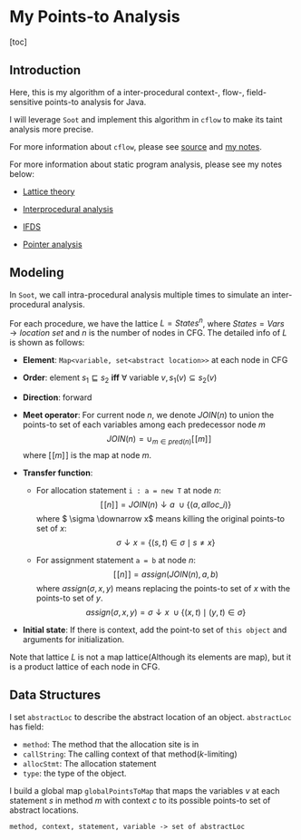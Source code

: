 # My Points-to Analysis

[toc]

## Introduction

Here, this is my algorithm of a inter-procedural context-, flow-, field-sensitive points-to analysis for Java.

I will leverage `Soot` and implement this algorithm in `cflow` to make its taint analysis more precise.



For more information about `cflow`, please see [source](https://github.com/xlab-uiuc/cflow) and [my notes](https://github.com/fanweneddie/cflow/tree/dev/doc/notes/papers/cflow).

For more information about static program analysis, please see my notes below:

* [Lattice theory](https://github.com/fanweneddie/cflow/tree/dev/doc/notes/papers/Lattice)

* [Interprocedural analysis](https://github.com/fanweneddie/cflow/tree/dev/doc/notes/papers/Interprocedural_analysis)
* [IFDS](https://github.com/fanweneddie/cflow/tree/dev/doc/notes/papers/IFDS)

* [Pointer analysis](https://github.com/fanweneddie/cflow/tree/dev/doc/notes/papers/Pointer_Analysis)

## Modeling

In `Soot`, we call intra-procedural analysis multiple times to simulate an inter-procedural analysis.

For each procedure, we have the lattice $L = States^{n}$, where $States = Vars \rightarrow location \ set$ and $n$ is the number of nodes in CFG. The detailed info of $L$ is shown as follows:

* **Element**:  `Map<variable, set<abstract location>>` at each node in CFG

* **Order**:  element $s_1 \sqsubseteq s_2$ **iff**  $\forall$ variable $v, s_1(v) \subseteq s_2(v)$  

* **Direction**: forward

* **Meet operator**:  For current node $n$, we denote $JOIN(n)$ to union the points-to set of each variables among each predecessor node $m$
  $$
  JOIN(n) = \cup_{m \in pred(n)} [\![ m]\!]
  $$
  where $[\![ m]\!]$ is the map at node $m$.  

* **Transfer function**: 

  * For allocation statement `i : a = new T` at node $n$:
    $$
    [\![n]\!] = JOIN(n) \downarrow a \ \cup \{ (a,alloc\_i) \}
    $$
    where $ \sigma \downarrow x$ means killing the original points-to set of $x$:
    $$
    \sigma \downarrow x = \{ (s,t) \in \sigma \mid s \neq x \}
    $$

  * For assignment statement `a = b` at node $n$:
    $$
    [\![n]\!] = assign(JOIN(n),a,b)
    $$
    where $assign(\sigma,x,y)$ means replacing the points-to set of $x$ with the points-to set of $y$.
    $$
    assign(\sigma,x,y) = \sigma \downarrow x \ \cup \{ (x,t) \mid (y,t) \in \sigma \}
    $$

* **Initial state**: If there is context, add the point-to set of `this object` and arguments for initialization.

Note that lattice $L$ is not a map lattice(Although its elements are map), but it is a product lattice of each node in CFG.

## Data Structures

I set `abstractLoc` to describe the abstract location of an object. `abstractLoc` has field:

* `method`: The method that the allocation site is in
* `callString`: The calling context of that method($k$-limiting)
* `allocStmt`: The allocation statement
* `type`: the type of the object.

I build a global map `globalPointsToMap` that maps the variables $v$ at each statement $s$ in method $m$ with context $c$ to its possible points-to set of abstract locations. 

```
method, context, statement, variable -> set of abstractLoc 
```

